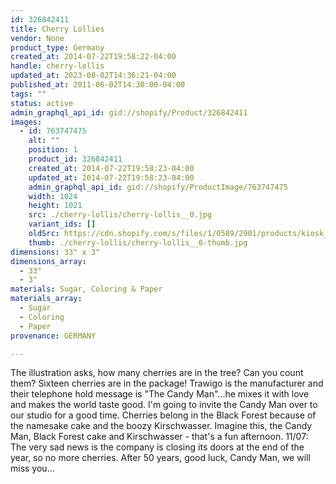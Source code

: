 ```yaml
---
id: 326842411
title: Cherry Lollies
vendor: None
product_type: Germany
created_at: 2014-07-22T19:58:22-04:00
handle: cherry-lollis
updated_at: 2023-08-02T14:36:21-04:00
published_at: 2011-06-02T14:30:00-04:00
tags: ""
status: active
admin_graphql_api_id: gid://shopify/Product/326842411
images:
  - id: 763747475
    alt: ""
    position: 1
    product_id: 326842411
    created_at: 2014-07-22T19:58:23-04:00
    updated_at: 2014-07-22T19:58:23-04:00
    admin_graphql_api_id: gid://shopify/ProductImage/763747475
    width: 1024
    height: 1021
    src: ./cherry-lollis/cherry-lollis__0.jpg
    variant_ids: []
    oldSrc: https://cdn.shopify.com/s/files/1/0589/2901/products/kiosk_cherrylollis.tif.jpeg?v=1406073503
    thumb: ./cherry-lollis/cherry-lollis__0-thumb.jpg
dimensions: 33" x 3"
dimensions_array:
  - 33"
  - 3"
materials: Sugar, Coloring & Paper
materials_array:
  - Sugar
  - Coloring
  - Paper
provenance: GERMANY

---
```


The illustration asks, how many cherries are in the tree? Can you count them? Sixteen cherries are in the package! Trawigo is the manufacturer and their telephone hold message is "The Candy Man"...he mixes it with love and makes the world taste good. I'm going to invite the Candy Man over to our studio for a good time. Cherries belong in the Black Forest because of the namesake cake and the boozy Kirschwasser. Imagine this, the Candy Man, Black Forest cake and Kirschwasser - that's a fun afternoon. 11/07: The very sad news is the company is closing its doors at the end of the year, so no more cherries. After 50 years, good luck, Candy Man, we will miss you...